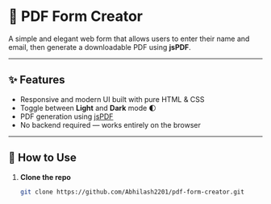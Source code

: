 # 📄 PDF Form Creator

A simple and elegant web form that allows users to enter their name and email, then generate a downloadable PDF using **jsPDF**.

---

## ✨ Features

- Responsive and modern UI built with pure HTML & CSS
- Toggle between **Light** and **Dark** mode 🌓
- PDF generation using [jsPDF](https://github.com/parallax/jsPDF)
- No backend required — works entirely on the browser

---

## 🚀 How to Use

1. **Clone the repo**
   ```bash
   git clone https://github.com/Abhilash2201/pdf-form-creator.git
